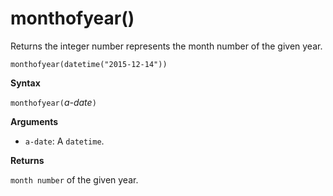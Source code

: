 # monthofyear()

Returns the integer number represents the month number of the given year.

    monthofyear(datetime("2015-12-14"))

**Syntax**

`monthofyear(`*a-date*`)`

**Arguments**

* `a-date`: A `datetime`.

**Returns**

`month number` of the given year.
